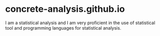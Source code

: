# concrete-analysis.github.io
I am a statistical analysis and I am very proficient in the use of statistical tool and programming languages for statistical analysis. 
